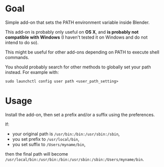 # Goal

Simple add-on that sets the PATH environment variable inside Blender.

This add-on is probably only useful on **OS X**, and **is probably not compatible with Windows** (I haven't tested it on Windows and do not intend to do so).

This might be useful for other add-ons depending on PATH to execute shell commands.

You should probably search for other methods to globally set your path instead. For example with:

```
sudo launchctl config user path <user_path_setting>
```

# Usage

Install the add-on, then set a prefix and/or a suffix using the preferences.

If:

- your original path is `/usr/bin:/bin:/usr/sbin:/sbin`,
- you set prefix to `/usr/local/bin`,
- you set suffix to `/Users/myname/bin`,

then the final path will become `/usr/local/bin:/usr/bin:/bin:/usr/sbin:/sbin:/Users/myname/bin`.
